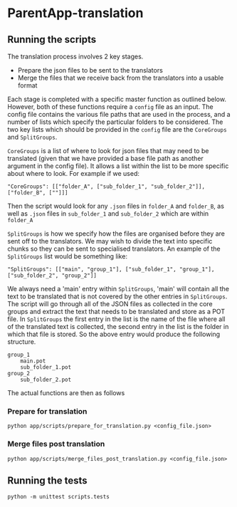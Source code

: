 # ParentApp-translation

## Running the scripts

The translation process involves 2 key stages.

 - Prepare the json files to be sent to the translators 
 - Merge the files that we receive back from the translators into a usable format

Each stage is completed with a specific master function as outlined below. However, both of these functions require a `config` file as an input. The config file contains the various file paths that are used in the process, and a number of lists which specify the particular folders to be considered. The two key lists which should be provided in the `config` file are the `CoreGroups` and `SplitGroups`.

`CoreGroups` is a list of where to look for json files that may need to be translated (given that we have provided a base file path as another argument in the config file). It allows a list within the list to be more specific about where to look. For example if we used:

`"CoreGroups": [["folder_A", ["sub_folder_1", "sub_folder_2"]],["folder_B", [""]]]`

Then the script would look for any `.json` files in `folder_A` and `folder_B`, as well as `.json` files in `sub_folder_1` and `sub_folder_2` which are within `folder_A`

`SplitGroups` is how we specify how the files are organised before they are sent off to the translators. We may wish to divide the text into specific chunks so they can be sent to specialised translators. An example of the `SplitGroups` list would be something like:

`"SplitGroups": [["main", "group_1"], ["sub_folder_1", "group_1"], ["sub_folder_2", "group_2"]]`

We always need a 'main' entry within `SplitGroups`, 'main' will contain all the text to be translated that is not covered by the other entries in `SplitGroups`. The script will go through all of the JSON files as collected in the core groups and extract the text that needs to be translated and store as a POT file. In `SplitGroups` the first entry in the list is the name of the file where all of the translated text is collected, the second entry in the list is the folder in which that file is stored. So the above entry would produce the following structure.

    group_1
        main.pot
        sub_folder_1.pot
    group_2
        sub_folder_2.pot

The actual functions are then as follows

### Prepare for translation

```
python app/scripts/prepare_for_translation.py <config_file.json>
```


### Merge files post translation

```
python app/scripts/merge_files_post_translation.py <config_file.json>
```


## Running the tests

```
python -m unittest scripts.tests
```
